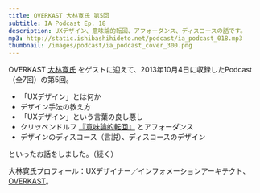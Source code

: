 ```yaml
---
title: OVERKAST 大林寛氏 第5回
subtitle: IA Podcast Ep. 18
description: UXデザイン、意味論的転回、アフォーダンス、ディスコースの話です。
mp3: http://static.ishibashihideto.net/podcast/ia_podcast_018.mp3
thumbnail: /images/podcast/ia_podcast_cover_300.png
---
```


OVERKAST [大林寛氏](http://overkast.jp/about/) をゲストに迎えて、2013年10月4日に収録したPodcast（全7回）の第5回。

- 「UXデザイン」とは何か
- デザイン手法の教え方
- 「UXデザイン」という言葉の良し悪し
- クリッペンドルフ [『意味論的転回』](http://www.amazon.co.jp/dp/4434130331) とアフォーダンス
- デザインのディスコース（言説）、ディスコースのデザイン

といったお話をしました。（続く）

大林寛氏プロフィール：UXデザイナー／インフォメーションアーキテクト、[OVERKAST](http://overkast.jp/)。
